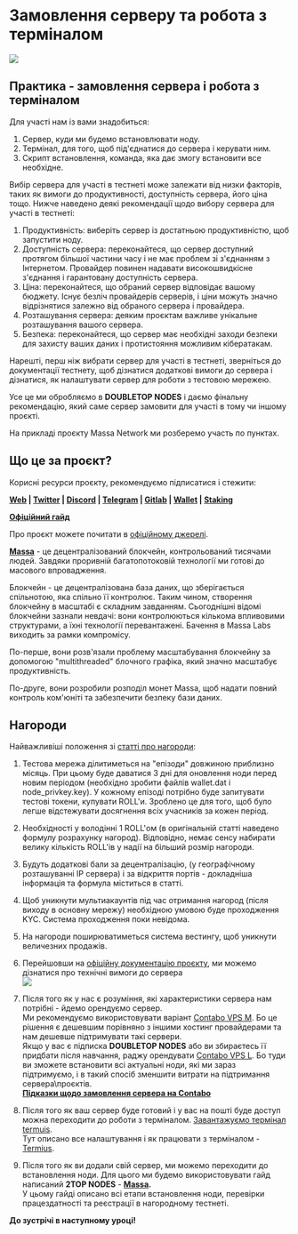 # Замовлення серверу та робота з терміналом

[![](https://img.youtube.com/vi/jgV5SopiyNM/0.jpg)](https://www.youtube.com/watch?v=jgV5SopiyNM)

Практика - замовлення сервера і робота з терміналом
---------------------------------------------------

Для участі нам із вами знадобиться:

1.  Сервер, куди ми будемо встановлювати ноду.
2.  Термінал, для того, щоб під'єднатися до сервера і керувати ним.
3.  Скрипт встановлення, команда, яка дає змогу встановити все необхідне.

Вибір сервера для участі в тестнеті може залежати від низки факторів, таких як вимоги до продуктивності, доступність сервера, його ціна тощо. Нижче наведено деякі рекомендації щодо вибору сервера для участі в тестнеті:

1.  Продуктивність: виберіть сервер із достатньою продуктивністю, щоб запустити ноду.
2.  Доступність сервера: переконайтеся, що сервер доступний протягом більшої частини часу і не має проблем зі з'єднанням з Інтернетом. Провайдер повинен надавати високошвидкісне з'єднання і гарантовану доступність сервера.
3.  Ціна: переконайтеся, що обраний сервер відповідає вашому бюджету. Існує безліч провайдерів серверів, і ціни можуть значно відрізнятися залежно від обраного сервера і провайдера.
4.  Розташування сервера: деяким проєктам важливе унікальне розташування вашого сервера.
5.  Безпека: переконайтеся, що сервер має необхідні заходи безпеки для захисту ваших даних і протистояння можливим кібератакам.

Нарешті, перш ніж вибрати сервер для участі в тестнеті, зверніться до документації тестнету, щоб дізнатися додаткові вимоги до сервера і дізнатися, як налаштувати сервер для роботи з тестовою мережею.

Усе це ми обробляємо в **DOUBLETOP NODES** і даємо фінальну рекомендацію, який саме сервер замовити для участі в тому чи іншому проєкті.

На прикладі проєкту Massa Network ми розберемо участь по пунктах.

Що це за проєкт?
----------------

Корисні ресурси проєкту, рекомендуємо підписатися і стежити:

**[Web](https://massa.net/) | [Twitter](https://twitter.com/massalabs) | [Discord](https://discord.gg/RHjGERrBv5) | [Telegram](https://t.me/massanetwork) | [Gitlab](https://gitlab.com/massalabs/massa/-/tree/dev) | [Wallet](https://test.massa.net/#wallet) | [Staking](https://test.massa.net/#staking)**

**[Офіційний гайд](https://gitlab.com/massalabs/massa)**

Про проєкт можете почитати в [офіційному джерелі](https://test.massa.net/#about).

**[Massa](https://massa.net/vision/)** \- це децентралізований блокчейн, контрольований тисячами людей. Завдяки проривній багатопотоковій технології ми готові до масового впровадження.

Блокчейн - це децентралізована база даних, що зберігається спільнотою, яка спільно її контролює. Таким чином, створення блокчейну в масштабі є складним завданням. Сьогоднішні відомі блокчейни зазнали невдачі: вони контролюються кількома впливовими структурами, а їхні технології перевантажені. Бачення в Massa Labs виходить за рамки компромісу.

По-перше, вони розв'язали проблему масштабування блокчейну за допомогою "multithreaded" блочного графіка, який значно масштабує продуктивність.

По-друге, вони розробили розподіл монет Massa, щоб надати повний контроль ком'юніті та забезпечити безпеку бази даних.

Нагороди
--------

Найважливіші положення зі [статті про нагороди](https://gitlab.com/massalabs/massa/-/blob/dev/docs/testnet_rules.md):

1.  Тестова мережа ділитиметься на "епізоди" довжиною приблизно місяць. При цьому буде даватися 3 дні для оновлення ноди перед новим періодом (необхідно зробити файлів wallet.dat і node\_privkey.key). У кожному епізоді потрібно буде запитувати тестові токени, купувати ROLL'и. Зроблено це для того, щоб було легше відстежувати досягнення всіх учасників за кожен період.
2.  Необхідності у володінні 1 ROLL'ом (в оригінальній статті наведено формулу розрахунку нагород). Відповідно, немає сенсу набирати велику кількість ROLL'ів у надії на більший розмір нагороди.
3.  Будуть додаткові бали за децентралізацію, (у географічному розташуванні IP сервера) і за відкриття портів - докладніша інформація та формула міститься в статті.
4.  Щоб уникнути мультиакаунтів під час отримання нагород (після виходу в основну мережу) необхідною умовою буде проходження KYC. Система проходження поки невідома.
5.  На нагороди поширюватиметься система вестингу, щоб уникнути величезних продажів.

1.  Перейшовши на [офіційну документацію проєкту](https://docs.massa.net/en/latest/testnet/install.html), ми можемо дізнатися про технічні вимоги до сервера  
    ![](https://auspicious-headline-1a1.notion.site/image/https%3A%2F%2Fs3-us-west-2.amazonaws.com%2Fsecure.notion-static.com%2F4264e72b-c056-4856-a854-f8b646af5f1a%2FUntitled.png?id=9c4505e1-aaa2-4a99-9fe7-60decb48a416&table=block&spaceId=23fb39d4-a529-47b3-8f43-438f90005b5a&width=1560&userId=&cache=v2)
2.  Після того як у нас є розуміння, які характеристики сервера нам потрібні - йдемо орендуємо сервер.  
    Ми рекомендуємо використовувати варіант [Contabo VPS M](https://www.tkqlhce.com/99101js0ys-FHGGKPKMGIFHJNPMKNI). Бо це рішення є дешевшим порівняно з іншими хостинг провайдерами та нам дешевше підтримувати такі сервери.  
    Якщо у вас є підписка **DOUBLETOP NODES** або ви збираєтесь її придбати після навчання, раджу орендувати [Contabo VPS L](https://www.jdoqocy.com/60106shqnhp46559D9BAB468CEB9C9). Бо туди ви зможете встановити всі актуальні ноди, які ми зараз підтримуємо, і в такий спосіб зменшити витрати на підтримання сервера\\проєктів.  
    **[Підказки щодо замовлення сервера на Contabo](https://www.notion.so/Contabo-e22de521b5534c2e85d1f8e684d90e2a)**
3.  Після того як ваш сервер буде готовий і у вас на пошті буде доступ можна переходити до роботи з терміналом. [Завантажуємо термінал termuis](https://termius.com/download).  
    Тут описано все налаштування і як працювати з терміналом - [Termius](https://www.notion.so/Termius-b9623d8e17a4486cad6b61114e0834e1).
4.  Після того як ви додали свій сервер, ми можемо переходити до встановлення ноди. Для цього ми будемо використовувати гайд написаний **2TOP NODES** - **[Massa](https://www.notion.so/Massa-01571f253f9d408dbeaa607189a51bd9).**  
    У цьому гайді описано всі етапи встановлення ноди, перевірки працездатності та реєстрації в нагородному тестнеті.

**До зустрічі в наступному уроці!**